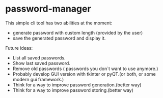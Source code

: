 # password-manager

This simple cli tool has two abilities at the moment:
- generate password with custom length (provided by the user)
- save the generated password and display it.

Future ideas:
- List all saved passwords.
- Show last saved password.
- Remove old passwords ( passwords you don`t want to use anymore.)
- Probably develop GUI version with tkinter or pyQT.(or both, or some modern gui framework.)
- Think for a way to improve password generation.(better way)
- Think for a way to improve password storing.(better way)